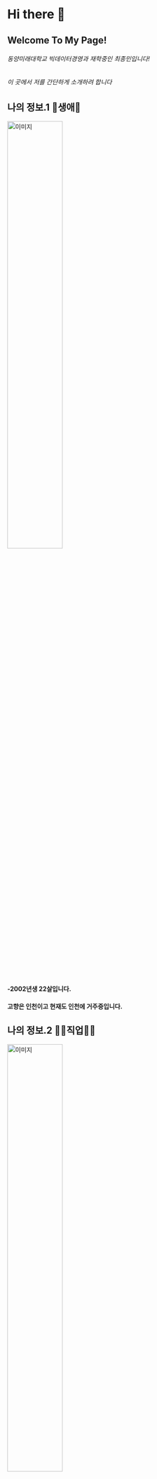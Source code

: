 # Hi there 👋
## Welcome To My Page!
###### 동양미래대학교 빅데이터경영과 재학중인 최종민입니다!
###### 이 곳에서 저를 간단하게 소개하려 합니다


## 나의 정보.1 🤣생애🤣
<img src="https://github.com/finalmin0205/bigdatabusiness_jm/assets/144201052/cc3cfa15-5a62-49fe-8cb7-b39d357660d6" alt="이미지" width="50%">

#### -2002년생 22살입니다.
#### 고향은 인천이고 현재도 인천에 거주중입니다.



## 나의 정보.2 👩‍💻직업👩‍💻
<img src="https://search.pstatic.net/sunny/?src=https%3A%2F%2Fimage.utoimage.com%2Fpreview%2Fcp992635%2F2023%2F06%2F202306027389_500.jpg&type=sc960_832" alt="이미지" width="50%">

#### -현재 직업은 대학생이고 교내활동으론 홍보대사활동중이며 2024년부터 학과대표 활동도 할 예정입니다.
#### 학교생활에 불편한 부분이 있다면 언제든 이야기해주세요! 여러분이 학교생활에 불편함이 없도록 노력하겠습니다.
#### 저를 믿고 뽑아주셔서 감사합니다😊


## 나의 정보.3 🎶좋아하는 음악🎶
<img src="https://search.pstatic.net/common/?src=http%3A%2F%2Fblogfiles.naver.net%2FMjAxOTA3MTZfNDUg%2FMDAxNTYzMjAzOTkzMjg3.RPhwfYuc1Lnfa0uAjJJdg0Jd6AMmGE-eVLMfWHenbmAg.z3V7BrrBnYsCuPdb9xE-EGz1eOoWxDd5ErcGuSbAoCUg.JPEG.btbd777%2FIMG_20190716_001745.jpg&type=sc960_832" alt="이미지" width="50%"> [![한페이지가 될 수 있게 유튜브](https://img.shields.io/badge/https://www.youtube.com/watch?v=vnS_jn2uibs)](https://www.youtube.com/@user-gf9ks9zw3j)

#### -DAY6의 한 페이지가 될 수 있게
#### 군생활 당시 너무 감명깊게 들었던 노래입니다.
#### 이 노래를 듣고 군생활을 아주 열심히 했던 것 같습니다.

## 나의 정보.4 📞연락수단📞
[![Instagram](https://img.shields.io/badge/Instagram-final_min0205-orange?style=flat&logo=instagram)](https://www.instagram.com/final_min0205/)
[![Email](https://img.shields.io/badge/Email-finalmin0205-blue?style=flat&logo=gmail)](mailto:finalmin0205@dongyang.ac.kr)



## 🏫우리 대학을 소개합니다🏫

[![동양미래대학교 유튜브](https://img.shields.io/badge/YouTube-동양미래대학교-red?style=for-the-badge&logo=youtube)](https://www.youtube.com/@user-gf9ks9zw3j)
[![동양미래대학교 홈페이지](https://img.shields.io/badge/Website-동양미래대학교-blue?style=for-the-badge&logo=web)](https://www.dongyang.ac.kr/dongyang/index.do)
[![동양미래대학교 홈페이지](https://img.shields.io/badge/Website-동양미래대빅데이터경영-blue?style=for-the-badge&logo=web)](https://www.dongyang.ac.kr/sites/dmu_23260/index.do)
[![동양미래대학교 홈페이지](https://img.shields.io/badge/Website-동양미래대인공지능-blue?style=for-the-badge&logo=web)](https://www.dongyang.ac.kr/sites/dmu_23259/index.do)
